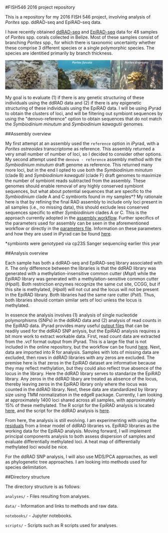 #FISH546 2016 project repository

This is a repository for my 2016 FISH 546 project, involving analysis of _Porites_ spp. ddRAD-seq and EpiRAD-seq data.

I have recently obtained [ddRAD-seq](http://journals.plos.org/plosone/article?id=10.1371/journal.pone.0037135) and [EpiRAD-seq](http://onlinelibrary.wiley.com/doi/10.1111/2041-210X.12435/abstract) data for 48 samples of _Porites_ spp. corals collected in Belize. Most of these samples consist of branching _Porites_ spp., for which there is taxonomic uncertainty whether these comprise 3 different species or a single polymorphic species. The species are identitied primarily by branch thickness.

![_Porites porites_](./images/Screen%20Shot%202016-11-03%20at%206.56.27%20PM.png)

My goal is to evaluate (1) if there is any genetic structuring of these individuals using the ddRAD data and (2) if there is any epigenetic structuring of these individuals using the EpiRAD data. I will be using iPyrad to obtain the clusters of loci, and will be filtering out symbiont sequences by using the "denovo-reference" option to obtain sequences that do not match the _Symbiodinium minutum_ and _Symbiodinium kawagutii_ genomes.

##Assembly overview

My first attempt at an assembly used the `reference` option in iPyrad, with a _Porites astreoides_ transcriptome as reference. This assembly returned a very small number of number of loci, so I decided to consider other options. My second attempt used the `denovo - reference` assembly method with the _Symbiodinium minutum_ draft genome as reference. This returned many more loci, but in the end I opted to use both the _Symbiodinium minutum_ (clade B) and _Symbiodinium kawagutii_ (clade F) draft genomes to maximize the number of symbiont reads subtracted from the assembly. These genomes should enable removal of any highly conserved symbiont sequences, but what about potential sequences that are specific to the _Symbiodinium_ clade A and C symbionts found in my samples*? My rationale here is that by refining the final RAD assembly to include only loci present in all samples (i.e., no missing data), this should exclude less conserved sequences specific to either _Symbiodinium_ clades A or C. This is the approach currently adopted in the [assembly workflow](https://github.com/jldimond/jldimond-fish546-2016/blob/master/notebooks/ipyrad_assembly.ipynb). Further specifics of the parameters used for assembly can be seen in the aforementioned  workflow or directly in the [parameters file](https://github.com/jldimond/jldimond-fish546-2016/blob/master/analyses/ipyrad_analysis/params-data3.txt). Information on these parameters and how they are used in iPyrad can be found [here](http://ipyrad.readthedocs.io/).

*symbionts were genotyped via cp23S Sanger sequencing earlier this year

##Analysis overview

Each sample has both a ddRAD-seq and EpiRAD-seq library associated with it. The only difference between the libraries is that the ddRAD library was generated with a methylation-insensitive common cutter (_MspI_) while the EpiRAD library was generated with a methylation-sensitive common cutter (_HpaII_). Both restriction enzymes recognize the same cut site, CCGG, but if this site is methylated, (_HpaII_) will not cut and the locus will not be present in the EpiRAD library. Both libraries had the same rare cutter (_PstI_). Thus, both libraries should contain similar sets of loci unless the locus is methylated. 

In essence the analysis involves (1) analysis of single nucleotide polymorphisms (SNPs) in the ddRAD data and (2) analysis of read counts in the EpiRAD data. iPyrad provides many useful [output files](https://github.com/jldimond/jldimond-fish546-2016/tree/master/analyses/ipyrad_analysis/data3_outfiles) that can be readily used for the ddRAD SNP anlysis, but the EpiRAD analysis requires a bit more work to extract workable data. First, read count data are extracted from the .vcf format output from iPyrad. This is a large file that is not included in the online repository, but the workflow can be found [here](https://github.com/jldimond/jldimond-fish546-2016/blob/master/notebooks/VCF_readcounts.ipynb). Next, data are imported into R for analysis. Samples with lots of missing data are excluded, then rows in ddRAD libraries with any zeros are excluded. The premise here is that zeros in the EpiRAD dataset are informative because they may reflect methylation, but they could also reflect true absence of the locus in the library. Here the ddRAD library serves to standarize the EpiRAD library. Any zeros in the ddRAD libary are treated as absence of the locus, thereby leaving zeros in the EpiRAD library only where the locus was counted in the ddRAD library. Next, these data are standardized by library size using TMM normalization in the edgeR package. Currently, I am looking at approximately 1400 loci shared across all samples, with approximately 15% of these methylated. The R script for the EpiRAD analysis is located [here](https://github.com/jldimond/jldimond-fish546-2016/blob/master/scripts/EpiRAD_analysis.R), and the script for the ddRAD analysis is [here](https://github.com/jldimond/jldimond-fish546-2016/blob/master/scripts/ddRAD_analysis.R).

From here, the analysis is still evolving. I am experimenting with using the [residuals](https://github.com/jldimond/jldimond-fish546-2016/blob/master/analyses/residuals.pdf) from a linear model of ddRAD libraries vs. EpiRAD libraries as the working data for the EpiRAD analysis. Moving forward, I will implement principal components analysis to both assess dispersion of samples and evaluate differentially methylated loci. A heat map of differentially methylated loci would be nice. 

For the ddRAD SNP analysis, I will also use MDS/PCA approaches, as well as phylogenetic tree approaches. I am looking into methods used for species delimitation.

##Directory structure

The directory structure is as follows:

`analyses/` - Files resulting from analyses.

`data/` -  Information and links to methods and raw data.

`notebooks/` - Jupyter notebooks.

`scripts/` - Scripts such as R scripts used for analyses.
